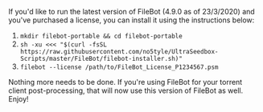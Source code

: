 If you'd like to run the latest version of FileBot (4.9.0 as of 23/3/2020) and you've purchased a license, you can install it using the instructions below:

1. `mkdir filebot-portable && cd filebot-portable`
2. `sh -xu <<< "$(curl -fsSL https://raw.githubusercontent.com/no5tyle/UltraSeedbox-Scripts/master/FileBot/filebot-installer.sh)"`
3. `filebot --license /path/to/FileBot_License_P1234567.psm`

Nothing more needs to be done. If you're using FileBot for your torrent client post-processing, that will now use this version of FileBot as well. Enjoy!